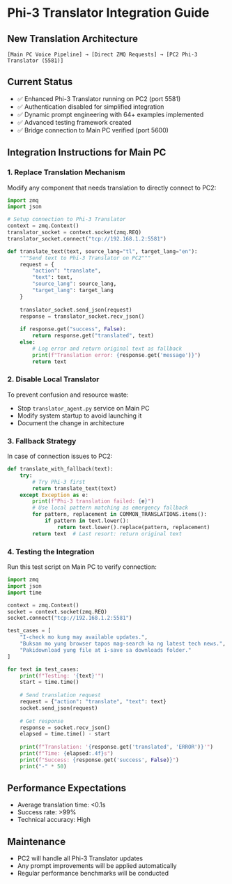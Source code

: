# Phi-3 Translator Integration Guide

## New Translation Architecture

```
[Main PC Voice Pipeline] → [Direct ZMQ Requests] → [PC2 Phi-3 Translator (5581)]
```

## Current Status

- ✅ Enhanced Phi-3 Translator running on PC2 (port 5581)
- ✅ Authentication disabled for simplified integration
- ✅ Dynamic prompt engineering with 64+ examples implemented
- ✅ Advanced testing framework created
- ✅ Bridge connection to Main PC verified (port 5600)

## Integration Instructions for Main PC

### 1. Replace Translation Mechanism

Modify any component that needs translation to directly connect to PC2:

```python
import zmq
import json

# Setup connection to Phi-3 Translator
context = zmq.Context()
translator_socket = context.socket(zmq.REQ)
translator_socket.connect("tcp://192.168.1.2:5581")

def translate_text(text, source_lang="tl", target_lang="en"):
    """Send text to Phi-3 Translator on PC2"""
    request = {
        "action": "translate",
        "text": text,
        "source_lang": source_lang,
        "target_lang": target_lang
    }
    
    translator_socket.send_json(request)
    response = translator_socket.recv_json()
    
    if response.get("success", False):
        return response.get("translated", text)
    else:
        # Log error and return original text as fallback
        print(f"Translation error: {response.get('message')}")
        return text
```

### 2. Disable Local Translator

To prevent confusion and resource waste:

- Stop `translator_agent.py` service on Main PC
- Modify system startup to avoid launching it
- Document the change in architecture

### 3. Fallback Strategy

In case of connection issues to PC2:

```python
def translate_with_fallback(text):
    try:
        # Try Phi-3 first
        return translate_text(text)
    except Exception as e:
        print(f"Phi-3 translation failed: {e}")
        # Use local pattern matching as emergency fallback
        for pattern, replacement in COMMON_TRANSLATIONS.items():
            if pattern in text.lower():
                return text.lower().replace(pattern, replacement)
        return text  # Last resort: return original text
```

### 4. Testing the Integration

Run this test script on Main PC to verify connection:

```python
import zmq
import json
import time

context = zmq.Context()
socket = context.socket(zmq.REQ)
socket.connect("tcp://192.168.1.2:5581")

test_cases = [
    "I-check mo kung may available updates.",
    "Buksan mo yung browser tapos mag-search ka ng latest tech news.",
    "Pakidownload yung file at i-save sa downloads folder."
]

for text in test_cases:
    print(f"Testing: '{text}'")
    start = time.time()
    
    # Send translation request
    request = {"action": "translate", "text": text}
    socket.send_json(request)
    
    # Get response
    response = socket.recv_json()
    elapsed = time.time() - start
    
    print(f"Translation: '{response.get('translated', 'ERROR')}'")
    print(f"Time: {elapsed:.4f}s")
    print(f"Success: {response.get('success', False)}")
    print("-" * 50)
```

## Performance Expectations

- Average translation time: <0.1s
- Success rate: >99%
- Technical accuracy: High

## Maintenance

- PC2 will handle all Phi-3 Translator updates
- Any prompt improvements will be applied automatically
- Regular performance benchmarks will be conducted

